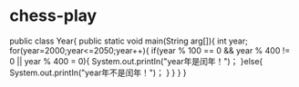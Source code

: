 # chess-play
public class Year{
public static void main(String arg[]){
    int year;
    for(year=2000;year<=2050;year++){
      if(year % 100 == 0 && year % 400 != 0 || year % 400 = 0){
          System.out.printIn("year年是闰年！")；
      }else{
          System.out.printIn("year年不是闰年！")；
          }
      }
  }
}

